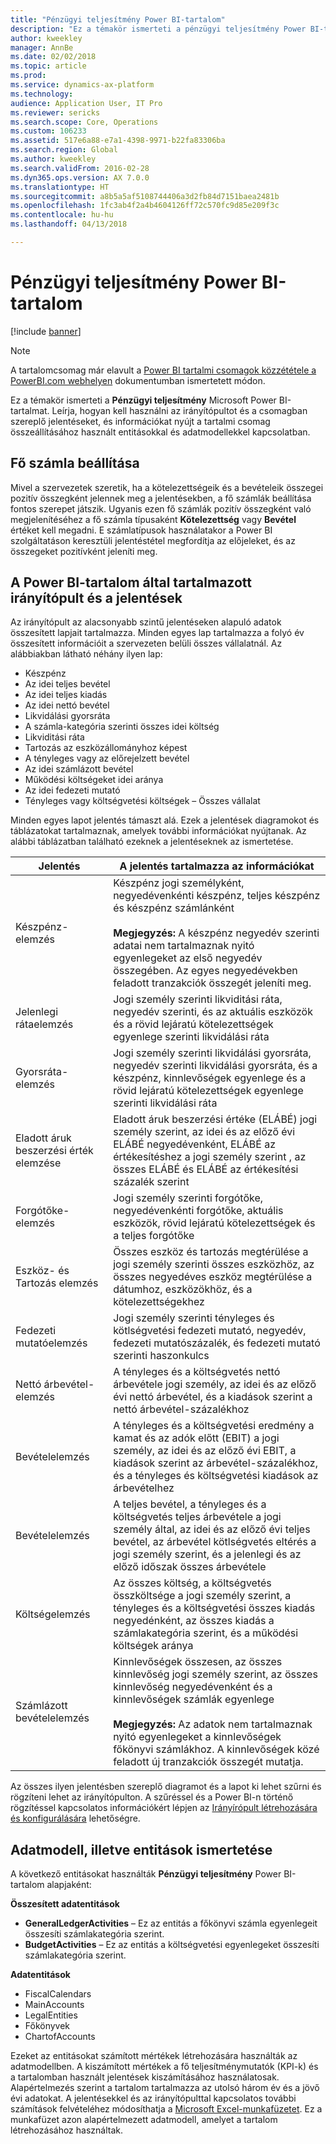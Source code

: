 ```yaml
---
title: "Pénzügyi teljesítmény Power BI-tartalom"
description: "Ez a témakör ismerteti a pénzügyi teljesítmény Power BI-tartalmat."
author: kweekley
manager: AnnBe
ms.date: 02/02/2018
ms.topic: article
ms.prod: 
ms.service: dynamics-ax-platform
ms.technology: 
audience: Application User, IT Pro
ms.reviewer: sericks
ms.search.scope: Core, Operations
ms.custom: 106233
ms.assetid: 517e6a88-e7a1-4398-9971-b22fa83306ba
ms.search.region: Global
ms.author: kweekley
ms.search.validFrom: 2016-02-28
ms.dyn365.ops.version: AX 7.0.0
ms.translationtype: HT
ms.sourcegitcommit: a8b5a5af5108744406a3d2fb84d7151baea2481b
ms.openlocfilehash: 1fc3ab4f2a4b4604126ff72c570fc9d85e209f3c
ms.contentlocale: hu-hu
ms.lasthandoff: 04/13/2018

---
```


# <a name="financial-performance-power-bi-content"></a>Pénzügyi teljesítmény Power BI-tartalom

[!include [banner](../includes/banner.md)]

> [!Note]
> A tartalomcsomag már elavult a [Power BI tartalmi csomagok közzététele a PowerBI.com webhelyen](https://docs.microsoft.com/en-us/dynamics365/unified-operations/dev-itpro/migration-upgrade/deprecated-features#power-bi-content-packs-published-to-powerbicom) dokumentumban ismertetett módon.

Ez a témakör ismerteti a **Pénzügyi teljesítmény** Microsoft Power BI-tartalmat. Leírja, hogyan kell használni az irányítópultot és a csomagban szereplő jelentéseket, és információkat nyújt a tartalmi csomag összeállításához használt entitásokkal és adatmodellekkel kapcsolatban.

## <a name="main-account-setup"></a>Fő számla beállítása
Mivel a szervezetek szeretik, ha a kötelezettségeik és a bevételeik összegei pozitív összegként jelennek meg a jelentésekben, a fő számlák beállítása fontos szerepet játszik. Ugyanis ezen fő számlák pozitív összegként való megjelenítéséhez a fő számla típusaként **Kötelezettség** vagy **Bevétel** értéket kell megadni. E számlatípusok használatakor a Power BI szolgáltatáson keresztüli jelentéstétel megfordítja az előjeleket, és az összegeket pozitívként jeleníti meg.

## <a name="dashboard-and-reports-that-are-included-in-the-power-bi-content"></a>A Power BI-tartalom által tartalmazott irányítópult és a jelentések
Az irányítópult az alacsonyabb szintű jelentéseken alapuló adatok összesített lapjait tartalmazza. Minden egyes lap tartalmazza a folyó év összesített információit a szervezeten belüli összes vállalatnál. Az alábbiakban látható néhány ilyen lap:

- Készpénz
- Az idei teljes bevétel
- Az idei teljes kiadás
- Az idei nettó bevétel
- Likvidálási gyorsráta
- A számla-kategória szerinti összes idei költség
- Likviditási ráta
- Tartozás az eszközállományhoz képest
- A tényleges vagy az előrejelzett bevétel
- Az idei számlázott bevétel
- Működési költségeket idei aránya
- Az idei fedezeti mutató
- Tényleges vagy költségvetési költségek – Összes vállalat

Minden egyes lapot jelentés támaszt alá. Ezek a jelentések diagramokot és táblázatokat tartalmaznak, amelyek további információkat nyújtanak. Az alábbi táblázatban található ezeknek a jelentéseknek az ismertetése.

| Jelentés                      | A jelentés tartalmazza az információkat |
|-----------------------------|--------------------------------------|
| Készpénz-elemzés               | Készpénz jogi személyként, negyedévenkénti készpénz, teljes készpénz és készpénz számlánként<br><br>**Megjegyzés:** A készpénz negyedév szerinti adatai nem tartalmaznak nyitó egyenlegeket az első negyedév összegében. Az egyes negyedévekben feladott tranzakciók összegét jeleníti meg.|
| Jelenlegi rátaelemzés      | Jogi személy szerinti likviditási ráta, negyedév szerinti, és az aktuális eszközök és a rövid lejáratú kötelezettségek egyenlege szerinti likvidálási ráta |
| Gyorsráta-elemzés        | Jogi személy szerinti likvidálási gyorsráta, negyedév szerinti likvidálási gyorsráta, és a készpénz, kinnlevőségek egyenlege és a rövid lejáratú kötelezettségek egyenlege szerinti likvidálási ráta |
| Eladott áruk beszerzési érték elemzése | Eladott áruk beszerzési értéke (ELÁBÉ) jogi személy szerint, az idei és az előző évi ELÁBÉ negyedévenként, ELÁBÉ az értékesítéshez a jogi személy szerint , az összes ELÁBÉ és ELÁBÉ az értékesítési százalék szerint |
| Forgótőke-elemzés    | Jogi személy szerinti forgótőke, negyedévenkénti forgótőke, aktuális eszközök, rövid lejáratú kötelezettségek és a teljes forgótőke |
| Eszköz- és Tartozás elemzés     | Összes eszköz és tartozás megtérülése a jogi személy szerinti összes eszközhöz, az összes negyedéves eszköz megtérülése a dátumhoz, eszközökhöz, és a kötelezettségekhez |
| Fedezeti mutatóelemzés      | Jogi személy szerinti tényleges és kötlségvetési fedezeti mutató, negyedév, fedezeti mutatószázalék, és fedezeti mutató szerinti haszonkulcs |
| Nettó árbevétel-elemzés         | A tényleges és a költségvetés nettó árbevétele jogi személy, az idei és az előző évi nettó árbevétel, és a kiadások szerint a nettó árbevétel-százalékhoz |
| Bevételelemzés           | A tényleges és a költségvetési eredmény a kamat és az adók előtt (EBIT) a jogi személy, az idei és az előző évi EBIT, a kiadások szerint az árbevétel-százalékhoz, és a tényleges és költségvetési kiadások az árbevételhez |
| Bevételelemzés            | A teljes bevétel, a tényleges és a költségvetés teljes árbevétele a jogi személy által, az idei és az előző évi teljes bevétel, az árbevétel kötlségvetés eltérés a jogi személy szerint, és a jelenlegi és az előző időszak összes árbevétele |
| Költségelemzés            | Az összes költség, a költségvetés összköltsége a jogi személy szerint, a tényleges és a költségvetési összes kiadás negyedénként, az összes kiadás a számlakategória szerint, és a működési költségek aránya |
| Számlázott bevételelemzés     | Kinnlevőségek összesen, az összes kinnlevőség jogi személy szerint, az összes kinnlevőség negyedévenként és a kinnlevőségek számlák egyenlege<br><br>**Megjegyzés:** Az adatok nem tartalmaznak nyitó egyenlegeket a kinnlevőségek főkönyvi számlákhoz. A kinnlevőségek közé feladott új tranzakciók összegét mutatja. |

Az összes ilyen jelentésben szereplő diagramot és a lapot ki lehet szűrni és rögzíteni lehet az irányítópulton. A szűréssel és a Power BI-n történő rögzítéssel kapcsolatos információkért lépjen az [Irányírópult létrehozására és konfigurálására](https://powerbi.microsoft.com/en-us/guided-learning/powerbi-learning-4-2-create-configure-dashboards) lehetőségre.

## <a name="understanding-the-data-model-and-entities"></a>Adatmodell, illetve entitások ismertetése
A következő entitásokat használták **Pénzügyi teljesítmény** Power BI-tartalom alapjaként:

**Összesített adatentitások**

- **GeneralLedgerActivities** – Ez az entitás a főkönyvi számla egyenlegeit összesíti számlakategória szerint.
- **BudgetActivities** – Ez az entitás a költségvetési egyenlegeket összesíti számlakategória szerint.

**Adatentitások**

- FiscalCalendars
- MainAccounts
- LegalEntities
- Főkönyvek
- ChartofAccounts

Ezeket az entitásokat számított mértékek létrehozására használták az adatmodellben. A kiszámított mértékek a fő teljesítménymutatók (KPI-k) és a tartalomban használt jelentések kiszámításához használatosak. Alapértelmezés szerint a tartalom tartalmazza az utolsó három év és a jövő évi adatokat. A jelentésekkel és az irányítópulttal kapcsolatos további számítások felvételéhez módosíthatja a [Microsoft Excel-munkafüzetet](https://mbs.microsoft.com/customersource/global/AX/downloads/reports/msdaxfinpercontentpowerbi). Ez a munkafüzet azon alapértelmezett adatmodell, amelyet a tartalom létrehozásához használtak. 

